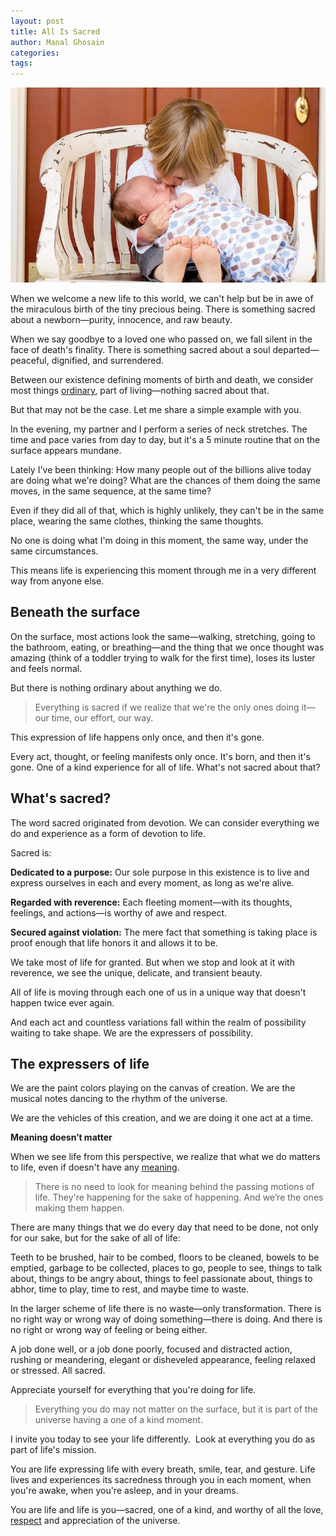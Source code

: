 ```yaml
---
layout: post
title: All Is Sacred
author: Manal Ghosain
categories:
tags:
---
```


![Two young brothers](/images/brothers.jpg)

When we welcome a new life to this world, we can't help but be in awe of the miraculous birth of the tiny precious being. There is something sacred about a newborn—purity, innocence, and raw beauty. 

When we say goodbye to a loved one who passed on, we fall silent in the face of death's finality. There is something sacred about a soul departed—peaceful, dignified, and surrendered. 

Between our existence defining moments of birth and death, we consider most things [ordinary](/ordinary/), part of living—nothing sacred about that. 

But that may not be the case. Let me share a simple example with you. 

In the evening, my partner and I perform a series of neck stretches. The time and pace varies from day to day, but it's a 5 minute routine that on the surface appears mundane. 

Lately I've been thinking: How many people out of the billions alive today are doing what we're doing? What are the chances of them doing the same moves, in the same sequence, at the same time? 

Even if they did all of that, which is highly unlikely, they can't be in the same place, wearing the same clothes, thinking the same thoughts. 

No one is doing what I'm doing in this moment, the same way, under the same circumstances. 

This means life is experiencing this moment through me in a very different way from anyone else. 

## Beneath the surface

On the surface, most actions look the same—walking, stretching, going to the bathroom, eating, or breathing—and the thing that we once thought was amazing (think of a toddler trying to walk for the first time), loses its luster and feels normal. 

But there is nothing ordinary about anything we do. 

> Everything is sacred if we realize that we're the only ones doing it—our time, our effort, our way.

This expression of life happens only once, and then it's gone. 

Every act, thought, or feeling manifests only once. It's born, and then it's gone. One of a kind experience for all of life. What's not sacred about that? 

## What's sacred?

The word sacred originated from devotion. We can consider everything we do and experience as a form of devotion to life. 

Sacred is: 

**Dedicated to a purpose:** Our sole purpose in this existence is to live and express ourselves in each and every moment, as long as we're alive. 

**Regarded with reverence:** Each fleeting moment—with its thoughts, feelings, and actions—is worthy of awe and respect. 

**Secured against violation:** The mere fact that something is taking place is proof enough that life honors it and allows it to be. 

We take most of life for granted. But when we stop and look at it with reverence, we see the unique, delicate, and transient beauty. 

All of life is moving through each one of us in a unique way that doesn't happen twice ever again. 

And each act and countless variations fall within the realm of possibility waiting to take shape. We are the expressers of possibility. 

## The expressers of life

We are the paint colors playing on the canvas of creation. We are the musical notes dancing to the rhythm of the universe. 

We are the vehicles of this creation, and we are doing it one act at a time. 

**Meaning doesn’t matter** 

When we see life from this perspective, we realize that what we do matters to life, even if doesn't have any [meaning](/made-up/). 

> There is no need to look for meaning behind the passing motions of life. They're happening for the sake of happening. And we’re the ones making them happen.

There are many things that we do every day that need to be done, not only for our sake, but for the sake of all of life: 

Teeth to be brushed, hair to be combed, floors to be cleaned, bowels to be emptied, garbage to be collected, places to go, people to see, things to talk about, things to be angry about, things to feel passionate about, things to abhor, time to play, time to rest, and maybe time to waste. 

In the larger scheme of life there is no waste—only transformation. There is no right way or wrong way of doing something—there is doing. And there is no right or wrong way of feeling or being either. 

A job done well, or a job done poorly, focused and distracted action, rushing or meandering, elegant or disheveled appearance, feeling relaxed or stressed. All sacred. 

Appreciate yourself for everything that you're doing for life. 

> Everything you do may not matter on the surface, but it is part of the universe having a one of a kind moment.

I invite you today to see your life differently.  Look at everything you do as part of life's mission. 

You are life expressing life with every breath, smile, tear, and gesture. Life lives and experiences its sacredness through you in each moment, when you're awake, when you're asleep, and in your dreams. 

You are life and life is you—sacred, one of a kind, and worthy of all the love, [respect](/respect/) and appreciation of the universe.